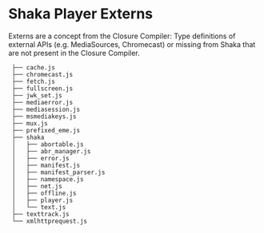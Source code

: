 # Shaka Player Externs

Externs are a concept from the Closure Compiler: Type definitions of external APIs (e.g. MediaSources, Chromecast) or missing from Shaka that are not present in the Closure Compiler.

```
 ├── cache.js
 ├── chromecast.js
 ├── fetch.js
 ├── fullscreen.js
 ├── jwk_set.js
 ├── mediaerror.js
 ├── mediasession.js
 ├── msmediakeys.js
 ├── mux.js
 ├── prefixed_eme.js
 ├── shaka
 │   ├── abortable.js
 │   ├── abr_manager.js
 │   ├── error.js
 │   ├── manifest.js
 │   ├── manifest_parser.js
 │   ├── namespace.js
 │   ├── net.js
 │   ├── offline.js
 │   ├── player.js
 │   └── text.js
 ├── texttrack.js
 └── xmlhttprequest.js
```
